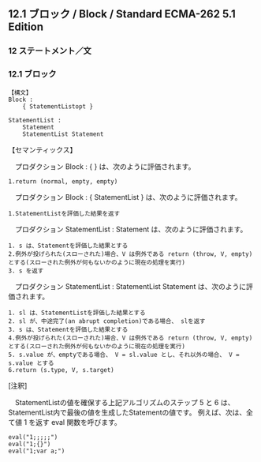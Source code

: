 12.1 ブロック / Block / Standard ECMA-262 5.1 Edition
-----------------------------------------------------

### 12 ステートメント／文

### 12.1 ブロック

    【構文】
    Block :
        { StatementListopt }

    StatementList :
        Statement
        StatementList Statement

【セマンティックス】

　プロダクション Block : { } は、次のように評価されます。

    1.return (normal, empty, empty)

　プロダクション Block : { StatementList } は、次のように評価されます。

    1.StatementListを評価した結果を返す

　プロダクション StatementList : Statement は、次のように評価されます。

    1. s は、Statementを評価した結果とする
    2.例外が投げられた(スローされた)場合、V は例外である return (throw, V, empty) とする(スローされた例外が何もないかのように現在の処理を実行)
    3. s を返す

　プロダクション StatementList : StatementList Statement
は、次のように評価されます。

    1. sl は、StatementListを評価した結果とする
    2. sl が、中途完了(an abrupt completion)である場合、 slを返す
    3. s は、Statementを評価した結果とする
    4.例外が投げられた(スローされた)場合、V は例外である return (throw, V, empty) とする(スローされた例外が何もないかのように現在の処理を実行)
    5. s.value が、emptyである場合、 V = sl.value とし、それ以外の場合、 V = s.value とする
    6.return (s.type, V, s.target)

[注釈]

　StatementListの値を確保する上記アルゴリズムのステップ 5 と 6
は、StatementList内で最後の値を生成したStatementの値です。
例えば、次は、全て値 1 を返す eval 関数を呼びます。

    eval("1;;;;;")
    eval("1;{}")
    eval("1;var a;")
